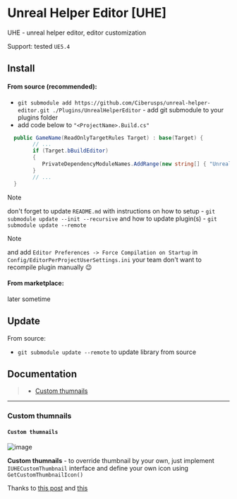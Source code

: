 # Unreal Helper Editor [UHE]

UHE - unreal helper editor, editor customization

Support: tested `UE5.4`

## Install

#### From source (recommended):

- `git submodule add https://github.com/Ciberusps/unreal-helper-editor.git ./Plugins/UnrealHelperEditor` - add git submodule to your plugins folder
- add code below to `"<ProjectName>.Build.cs"`

```C#
  public GameName(ReadOnlyTargetRules Target) : base(Target) {
        // ...
        if (Target.bBuildEditor)
        {
           PrivateDependencyModuleNames.AddRange(new string[] { "UnrealHelperEditor" });
        }
        // ...
  }
```

> [!NOTE]
> don't forget to update `README.md` with instructions on how to setup - `git submodule update --init --recursive` and how to update plugin(s) - `git submodule update --remote`

> [!NOTE]
> and add `Editor Preferences -> Force Compilation on Startup` in `Config/EditorPerProjectUserSettings.ini` your team don't want to recompile plugin manually 😉

#### From marketplace:

later sometime

## Update

From source:

- `git submodule update --remote` to update library from source

## Documentation

> - [Custom thumnails](#custom-thumnails)

---

### Custom thumnails

#### `Custom thumnails`

![image](https://github.com/user-attachments/assets/c24fd8bb-0ffe-4666-afd5-8800df650c35)

**Custom thumnails** - to override thumbnail by your own, just implement `IUHECustomThumbnail` interface and define your own icon using `GetCustomThumbnailIcon()`

Thanks to [this post](https://forums.unrealengine.com/t/custom-thumbnail-not-display-asset-is-never-loaded/143155/2?u=ciberus) and [this](https://forums.unrealengine.com/t/custom-thumbnail-on-blueprint/337532/3?u=ciberus)

